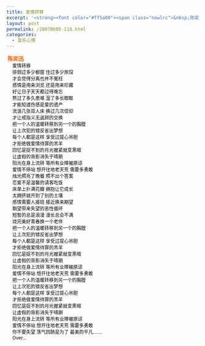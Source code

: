 ```yaml
---
title: 爱情转移
excerpt: '<strong><font color="#ff5a00"><span class="nowlrc">&nbsp;陈奕迅</span><br /></font></strong><span style="FONT-SIZE: 12px; MARGIN-LEFT: 12px">&nbsp;<font color="#000000">爱情转移</font></span><br /><span style="FONT-SIZE: 12px; MARGIN-LEFT: 12px">&nbsp;<font color="#000000">徘徊过多少橱窗 住过多少旅馆</font></span><br /><span style="FONT-SIZE: 12px; MARGIN-LEFT: 12px">&nbsp;<font color="#000000">才会觉得分离也并不冤枉</font></span><br /><span style="FONT-SIZE: 12px; MARGIN-LEFT: 12px">&nbsp;<font color="#000000">感情是用来浏览 还是用来珍藏</font></span><br /><span style="FONT-SIZE: 12px; MARGIN-LEFT: 12px">&nbsp;<font color="#000000">好让日子天天都过得难忘</font></span><br /><span style="FONT-SIZE: 12px; MARGIN-LEFT: 12px">&nbsp;<font color="#000000">熬过了多久患难 湿了多长眼眶</font></span><br /><span style="FONT-SIZE: 12px; MARGIN-LEFT: 12px">&nbsp;<font color="#000000">才能知道伤感是爱的遗产</font></span><br /><span style="FONT-SIZE: 12px; MARGIN-LEFT: 12px">&nbsp;<font color="#000000">流浪几张双人床 换过几次信仰</font></span><br /><span style="FONT-SIZE: 12px; MARGIN-LEFT: 12px">&nbsp;<font color="#000000">才让戒指义无返顾的交换</font></span><br /><span style="FONT-SIZE: 12px; MARGIN-LEFT: 12px">&nbsp;<font color="#000000">把一个人的温暖转移到另一个的胸膛</font></span><br /><span style="FONT-SIZE: 12px; MARGIN-LEFT: 12px">&nbsp;<font color="#000000">让上次犯的错反省出梦想</font></span><br /><span style="FONT-SIZE: 12px; MARGIN-LEFT: 12px">&nbsp;<font color="#000000">每个人都是这样 享受过提心吊胆</font></span><br /><span style="FONT-SIZE: 12px; MARGIN-LEFT: 12px">&nbsp;<font color="#000000">才拒绝做爱情待罪的羔羊</font></span><br /><span style="FONT-SIZE: 12px; MARGIN-LEFT: 12px">&nbsp;<font color="#000000">回忆是捉不到的月光握紧就变黑暗</font></span><br /><span style="FONT-SIZE: 12px; MARGIN-LEFT: 12px">&nbsp;<font color="#000000">让虚假的背影消失于晴朗</font></span><br /><span style="FONT-SIZE: 12px; MARGIN-LEFT: 12px">&nbsp;<font color="#000000">阳光在身上流转 等所有业障被原谅</font></span><br /><span style="FONT-SIZE: 12px; MARGIN-LEFT: 12px">&nbsp;<font color="#000000">爱情不停站 想开往地老天荒 需要多勇敢</font></span><br /><span style="FONT-SIZE: 12px; MARGIN-LEFT: 12px">&nbsp;<font color="#000000">烛光照亮了晚餐 照不出个答案</font></span><br /><span style="FONT-SIZE: 12px; MARGIN-LEFT: 12px">&nbsp;<font color="#000000">恋爱不是温馨的请客吃饭</font></span><br /><span style="FONT-SIZE: 12px; MARGIN-LEFT: 12px">&nbsp;<font color="#000000">床单上扑满花瓣 拥抱让它成长</font></span><br /><span style="FONT-SIZE: 12px; MARGIN-LEFT: 12px">&nbsp;<font color="#000000">太拥挤就开到了别的土壤</font></span><br /><span style="FONT-SIZE: 12px; MARGIN-LEFT: 12px">&nbsp;<font color="#000000">感情需要人接班 接近换来期望</font></span><br /><span style="FONT-SIZE: 12px; MARGIN-LEFT: 12px">&nbsp;<font color="#000000">期望带来失望的恶性循环</font></span><br /><span style="FONT-SIZE: 12px; MARGIN-LEFT: 12px">&nbsp;<font color="#000000">短暂的总是浪漫 漫长总会不满</font></span><br /><span style="FONT-SIZE: 12px; MARGIN-LEFT: 12px">&nbsp;<font color="#000000">烧完美好青春换一个老伴</font></span><br /><span style="FONT-SIZE: 12px; MARGIN-LEFT: 12px">&nbsp;<font color="#000000">把一个人的温暖转移到另一个的胸膛</font></span><br /><span style="FONT-SIZE: 12px; MARGIN-LEFT: 12px">&nbsp;<font color="#000000">让上次犯的错反省出梦想</font></span><br /><span style="FONT-SIZE: 12px; MARGIN-LEFT: 12px">&nbsp;<font color="#000000">每个人都是这样 享受过提心吊胆</font></span><br /><span style="FONT-SIZE: 12px; MARGIN-LEFT: 12px">&nbsp;<font color="#000000">才拒绝做爱情待罪的羔羊</font></span><br /><span style="FONT-SIZE: 12px; MARGIN-LEFT: 12px">&nbsp;<font color="#000000">回忆是捉不到的月光握紧就变黑暗</font></span><br /><span style="FONT-SIZE: 12px; MARGIN-LEFT: 12px">&nbsp;<font color="#000000">让虚假的背影消失于晴朗</font></span><br /><span style="FONT-SIZE: 12px; MARGIN-LEFT: 12px">&nbsp;<font color="#000000">阳光在身上流转 等所有业障被原谅</font></span><br /><span style="FONT-SIZE: 12px; MARGIN-LEFT: 12px">&nbsp;<font color="#000000">爱情不停站 想开往地老天荒 需要多勇敢</font></span><br /><span style="FONT-SIZE: 12px; MARGIN-LEFT: 12px">&nbsp;<font color="#000000">把一个人的温暖转移到另一个的胸膛</font></span><br /><span style="FONT-SIZE: 12px; MARGIN-LEFT: 12px">&nbsp;<font color="#000000">让上次犯的错反省出梦想</font></span><br /><span style="FONT-SIZE: 12px; MARGIN-LEFT: 12px">&nbsp;<font color="#000000">每个人都是这样 享受过提心吊胆</font></span><br /><span style="FONT-SIZE: 12px; MARGIN-LEFT: 12px">&nbsp;<font color="#000000">才拒绝做爱情待罪的羔羊</font></span><br /><span style="FONT-SIZE: 12px; MARGIN-LEFT: 12px">&nbsp;<font color="#000000">回忆是捉不到的月光握紧就变黑暗</font></span><br /><span style="FONT-SIZE: 12px; MARGIN-LEFT: 12px">&nbsp;<font color="#000000">让虚假的背影消失于晴朗</font></span><br /><span style="FONT-SIZE: 12px; MARGIN-LEFT: 12px">&nbsp;<font color="#000000">阳光在身上流转 等所有业障被原谅</font></span><br /><span style="FONT-SIZE: 12px; MARGIN-LEFT: 12px">&nbsp;<font color="#000000">爱情不停站 想开往地老天荒 需要多勇敢</font></span><br /><span style="FONT-SIZE: 12px; MARGIN-LEFT: 12px">&nbsp;<font color="#000000">你不要失望 荡气回肠是为了 最美的平凡.......</font></span><br /><span style="FONT-SIZE: 12px; MARGIN-LEFT: 12px">&nbsp;<font color="#000000">Over...</font></span>'
layout: post
permalink: /20070605-118.html
categories:
  - 音乐心情
---
```

**<font color="#ff5a00"><span class="nowlrc">&nbsp;陈奕迅</span><br /></font>**<span style="FONT-SIZE: 12px; MARGIN-LEFT: 12px">&nbsp;<font color="#000000">爱情转移</font></span>  
<span style="FONT-SIZE: 12px; MARGIN-LEFT: 12px">&nbsp;<font color="#000000">徘徊过多少橱窗 住过多少旅馆</font></span>  
<span style="FONT-SIZE: 12px; MARGIN-LEFT: 12px">&nbsp;<font color="#000000">才会觉得分离也并不冤枉</font></span>  
<span style="FONT-SIZE: 12px; MARGIN-LEFT: 12px">&nbsp;<font color="#000000">感情是用来浏览 还是用来珍藏</font></span>  
<span style="FONT-SIZE: 12px; MARGIN-LEFT: 12px">&nbsp;<font color="#000000">好让日子天天都过得难忘</font></span>  
<span style="FONT-SIZE: 12px; MARGIN-LEFT: 12px">&nbsp;<font color="#000000">熬过了多久患难 湿了多长眼眶</font></span>  
<span style="FONT-SIZE: 12px; MARGIN-LEFT: 12px">&nbsp;<font color="#000000">才能知道伤感是爱的遗产</font></span>  
<span style="FONT-SIZE: 12px; MARGIN-LEFT: 12px">&nbsp;<font color="#000000">流浪几张双人床 换过几次信仰</font></span>  
<span style="FONT-SIZE: 12px; MARGIN-LEFT: 12px">&nbsp;<font color="#000000">才让戒指义无返顾的交换</font></span>  
<span style="FONT-SIZE: 12px; MARGIN-LEFT: 12px">&nbsp;<font color="#000000">把一个人的温暖转移到另一个的胸膛</font></span>  
<span style="FONT-SIZE: 12px; MARGIN-LEFT: 12px">&nbsp;<font color="#000000">让上次犯的错反省出梦想</font></span>  
<span style="FONT-SIZE: 12px; MARGIN-LEFT: 12px">&nbsp;<font color="#000000">每个人都是这样 享受过提心吊胆</font></span>  
<span style="FONT-SIZE: 12px; MARGIN-LEFT: 12px">&nbsp;<font color="#000000">才拒绝做爱情待罪的羔羊</font></span>  
<span style="FONT-SIZE: 12px; MARGIN-LEFT: 12px">&nbsp;<font color="#000000">回忆是捉不到的月光握紧就变黑暗</font></span>  
<span style="FONT-SIZE: 12px; MARGIN-LEFT: 12px">&nbsp;<font color="#000000">让虚假的背影消失于晴朗</font></span>  
<span style="FONT-SIZE: 12px; MARGIN-LEFT: 12px">&nbsp;<font color="#000000">阳光在身上流转 等所有业障被原谅</font></span>  
<span style="FONT-SIZE: 12px; MARGIN-LEFT: 12px">&nbsp;<font color="#000000">爱情不停站 想开往地老天荒 需要多勇敢</font></span>  
<span style="FONT-SIZE: 12px; MARGIN-LEFT: 12px">&nbsp;<font color="#000000">烛光照亮了晚餐 照不出个答案</font></span>  
<span style="FONT-SIZE: 12px; MARGIN-LEFT: 12px">&nbsp;<font color="#000000">恋爱不是温馨的请客吃饭</font></span>  
<span style="FONT-SIZE: 12px; MARGIN-LEFT: 12px">&nbsp;<font color="#000000">床单上扑满花瓣 拥抱让它成长</font></span>  
<span style="FONT-SIZE: 12px; MARGIN-LEFT: 12px">&nbsp;<font color="#000000">太拥挤就开到了别的土壤</font></span>  
<span style="FONT-SIZE: 12px; MARGIN-LEFT: 12px">&nbsp;<font color="#000000">感情需要人接班 接近换来期望</font></span>  
<span style="FONT-SIZE: 12px; MARGIN-LEFT: 12px">&nbsp;<font color="#000000">期望带来失望的恶性循环</font></span>  
<span style="FONT-SIZE: 12px; MARGIN-LEFT: 12px">&nbsp;<font color="#000000">短暂的总是浪漫 漫长总会不满</font></span>  
<span style="FONT-SIZE: 12px; MARGIN-LEFT: 12px">&nbsp;<font color="#000000">烧完美好青春换一个老伴</font></span>  
<span style="FONT-SIZE: 12px; MARGIN-LEFT: 12px">&nbsp;<font color="#000000">把一个人的温暖转移到另一个的胸膛</font></span>  
<span style="FONT-SIZE: 12px; MARGIN-LEFT: 12px">&nbsp;<font color="#000000">让上次犯的错反省出梦想</font></span>  
<span style="FONT-SIZE: 12px; MARGIN-LEFT: 12px">&nbsp;<font color="#000000">每个人都是这样 享受过提心吊胆</font></span>  
<span style="FONT-SIZE: 12px; MARGIN-LEFT: 12px">&nbsp;<font color="#000000">才拒绝做爱情待罪的羔羊</font></span>  
<span style="FONT-SIZE: 12px; MARGIN-LEFT: 12px">&nbsp;<font color="#000000">回忆是捉不到的月光握紧就变黑暗</font></span>  
<span style="FONT-SIZE: 12px; MARGIN-LEFT: 12px">&nbsp;<font color="#000000">让虚假的背影消失于晴朗</font></span>  
<span style="FONT-SIZE: 12px; MARGIN-LEFT: 12px">&nbsp;<font color="#000000">阳光在身上流转 等所有业障被原谅</font></span>  
<span style="FONT-SIZE: 12px; MARGIN-LEFT: 12px">&nbsp;<font color="#000000">爱情不停站 想开往地老天荒 需要多勇敢</font></span>  
<span style="FONT-SIZE: 12px; MARGIN-LEFT: 12px">&nbsp;<font color="#000000">把一个人的温暖转移到另一个的胸膛</font></span>  
<span style="FONT-SIZE: 12px; MARGIN-LEFT: 12px">&nbsp;<font color="#000000">让上次犯的错反省出梦想</font></span>  
<span style="FONT-SIZE: 12px; MARGIN-LEFT: 12px">&nbsp;<font color="#000000">每个人都是这样 享受过提心吊胆</font></span>  
<span style="FONT-SIZE: 12px; MARGIN-LEFT: 12px">&nbsp;<font color="#000000">才拒绝做爱情待罪的羔羊</font></span>  
<span style="FONT-SIZE: 12px; MARGIN-LEFT: 12px">&nbsp;<font color="#000000">回忆是捉不到的月光握紧就变黑暗</font></span>  
<span style="FONT-SIZE: 12px; MARGIN-LEFT: 12px">&nbsp;<font color="#000000">让虚假的背影消失于晴朗</font></span>  
<span style="FONT-SIZE: 12px; MARGIN-LEFT: 12px">&nbsp;<font color="#000000">阳光在身上流转 等所有业障被原谅</font></span>  
<span style="FONT-SIZE: 12px; MARGIN-LEFT: 12px">&nbsp;<font color="#000000">爱情不停站 想开往地老天荒 需要多勇敢</font></span>  
<span style="FONT-SIZE: 12px; MARGIN-LEFT: 12px">&nbsp;<font color="#000000">你不要失望 荡气回肠是为了 最美的平凡&#8230;&#8230;.</font></span>  
<span style="FONT-SIZE: 12px; MARGIN-LEFT: 12px">&nbsp;<font color="#000000">Over&#8230;</font></span>